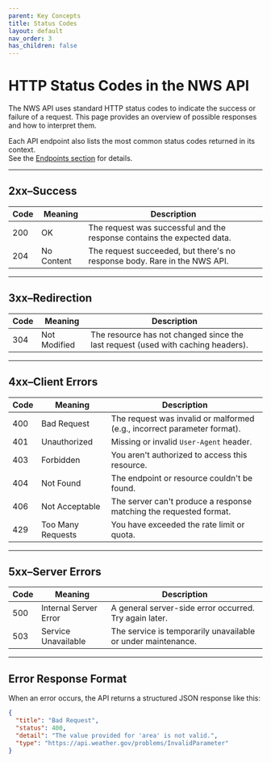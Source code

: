```yaml
---
parent: Key Concepts
title: Status Codes
layout: default
nav_order: 3
has_children: false
---
```


# HTTP Status Codes in the NWS API

The NWS API uses standard HTTP status codes to indicate the success or failure of a request. This page provides an overview of possible responses and how to interpret them.

Each API endpoint also lists the most common status codes returned in its context.  
See the [Endpoints section](../endpoints/index.md) for details.

---

## 2xx–Success

| Code | Meaning             | Description                                           |
|------|---------------------|-------------------------------------------------------|
| 200  | OK                  | The request was successful and the response contains the expected data. |
| 204  | No Content          | The request succeeded, but there's no response body. Rare in the NWS API. |

---

## 3xx–Redirection

| Code | Meaning             | Description                                           |
|------|---------------------|-------------------------------------------------------|
| 304  | Not Modified        | The resource has not changed since the last request (used with caching headers). |

---

## 4xx–Client Errors

| Code | Meaning             | Description                                           |
|------|---------------------|-------------------------------------------------------|
| 400  | Bad Request         | The request was invalid or malformed (e.g., incorrect parameter format). |
| 401  | Unauthorized        | Missing or invalid `User-Agent` header. |
| 403  | Forbidden           | You aren't authorized to access this resource. |
| 404  | Not Found           | The endpoint or resource couldn't be found. |
| 406  | Not Acceptable      | The server can't produce a response matching the requested format. |
| 429  | Too Many Requests   | You have exceeded the rate limit or quota. |

---

## 5xx–Server Errors

| Code | Meaning             | Description                                           |
|------|---------------------|-------------------------------------------------------|
| 500  | Internal Server Error | A general server-side error occurred. Try again later. |
| 503  | Service Unavailable | The service is temporarily unavailable or under maintenance. |

---

## Error Response Format

When an error occurs, the API returns a structured JSON response like this:

```json
{
  "title": "Bad Request",
  "status": 400,
  "detail": "The value provided for 'area' is not valid.",
  "type": "https://api.weather.gov/problems/InvalidParameter"
}
```
